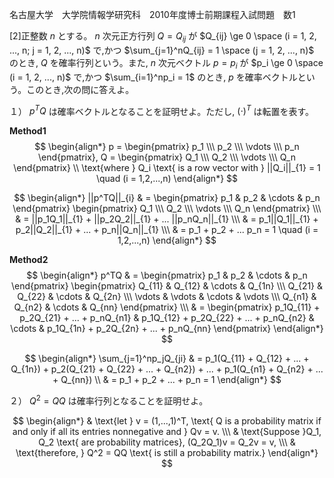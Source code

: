 名古屋大学　大学院情報学研究科　2010年度博士前期課程入試問題　数1

\[2]正整数 $n$ とする。 $n$ 次元正方行列 $Q = Q_{ij}$ が $Q_{ij} \ge 0 \space (i = 1, 2, ..., n; j = 1, 2, ..., n)$ で,かつ $\sum_{j=1}^nQ_{ij} = 1 \space (j = 1, 2, ..., n)$ のとき, $Q$ を確率行列という。また, $n$ 次元ベクトル $p = p_i$ が $p_i \ge 0 \space (i = 1, 2, ..., n)$ で,かつ $\sum_{i=1}^np_i = 1$ のとき, $p$ を確率ベクトルという。このとき,次の問に答えよ。

１） $p^TQ$ は確率ベクトルとなることを証明せよ。ただし, $(\cdot)^T$ は転置を表す。

**Method1**
$$
    \begin{align*}
        p  = \begin{pmatrix} p_1 \\\ p_2 \\\ \vdots \\\ p_n \end{pmatrix},
        Q = \begin{pmatrix} Q_1 \\\ Q_2 \\\ \vdots \\\ Q_n \end{pmatrix} \\
        \text{where } Q_i  \text{ is a row vector with } ||Q_i||_{1} = 1 \quad (i = 1,2,...,n)  
    \end{align*}
$$

$$
     \begin{align*}
        ||p^TQ||_{i} & = \begin{pmatrix} p_1 & p_2 & \cdots & p_n \end{pmatrix} \begin{pmatrix} Q_1 \\\ Q_2 \\\ \vdots \\\ Q_n \end{pmatrix} \\\
        & = ||p_1Q_1||_{1} + ||p_2Q_2||_{1} + ... ||p_nQ_n||_{1} \\\
        & = p_1||Q_1||_{1} + p_2||Q_2||_{1} + ... + p_n||Q_n||_{1} \\\ 
        & = p_1 + p_2 + ... p_n = 1 \quad (i = 1,2,...,n)
    \end{align*}
$$


**Method2**
$$
    \begin{align*}
        p^TQ & = \begin{pmatrix} p_1 & p_2 & \cdots & p_n \end{pmatrix} 
        \begin{pmatrix} Q_{11} & Q_{12} & \cdots & Q_{1n} \\\ Q_{21} & Q_{22} & \cdots & Q_{2n} \\\ \vdots & \vdots & \cdots & \vdots \\\ Q_{n1} & Q_{n2} & \cdots & Q_{nn} \end{pmatrix} \\\ & = \begin{pmatrix} p_1Q_{11} + p_2Q_{21} + ... + p_nQ_{n1} & p_1Q_{12} + p_2Q_{22} + ... + p_nQ_{n2} & \cdots & p_1Q_{1n} + p_2Q_{2n} + ... + p_nQ_{nn} \end{pmatrix} 
    \end{align*}
$$

$$
    \begin{align*}
        \sum_{j=1}^np_jQ_{ji} & = p_1(Q_{11} + Q_{12} + ... + Q_{1n}) + p_2(Q_{21} + Q_{22} + ... + Q_{n2}) + ... + p_1(Q_{n1} + Q_{n2} + ... + Q_{nn}) \\ & = p_1 + p_2 + ... + p_n = 1
    \end{align*}
$$




２） $Q^2 = QQ$ は確率行列となることを証明せよ。

$$
    \begin{align*}
        & \text{let } v  = (1,...,1)^T, \text{ Q is a probability matrix if and only if all its entries nonnegative and } Qv = v. \\\
        & \text{Suppose }Q_1, Q_2 \text{ are probability matrices}, (Q_2Q_1)v = Q_2v = v, \\\ 
        & \text{therefore, } Q^2 = QQ \text{ is still a probability matrix.}
    \end{align*}
$$